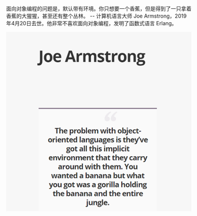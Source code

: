 
面向对象编程的问题是，默认带有环境。你只想要一个香蕉，但是得到了一只拿着香蕉的大猩猩，甚至还有整个丛林。
-- 计算机语言大师 Joe Armstrong，2019年4月20日去世。他非常不喜欢面向对象编程，发明了函数式语言 Erlang。

![JoeArmstrong](https://github.com/RogerGold/media/blob/master/JoeArmstrong.png)
